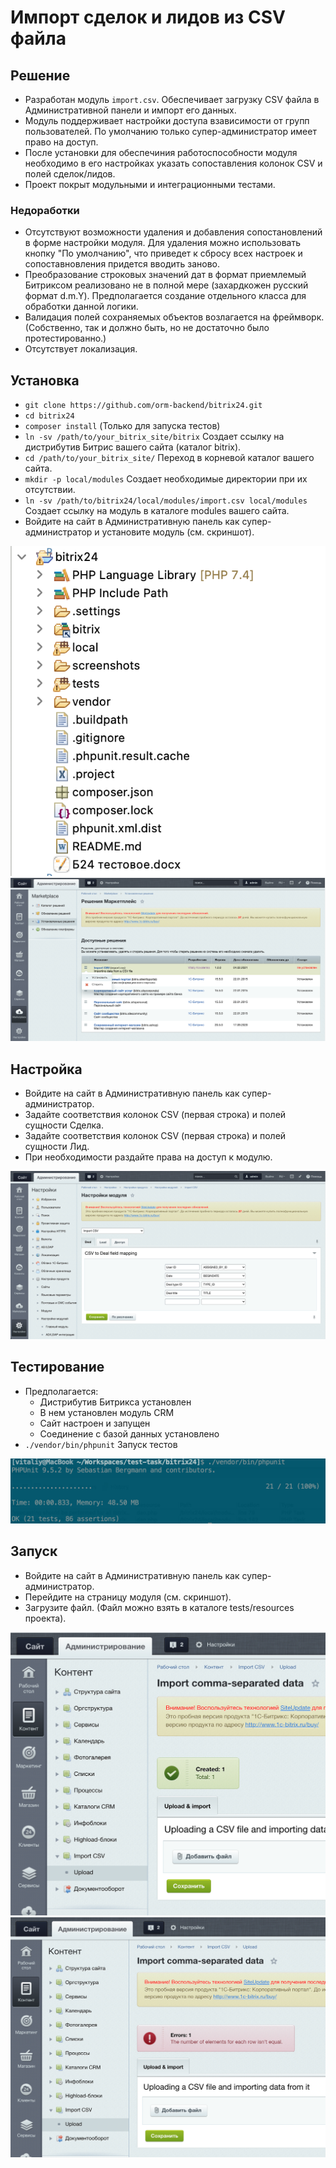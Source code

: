 # Импорт сделок и лидов из CSV файла

## Решение

* Разработан модуль `import.csv`. Обеспечивает загрузку CSV файла в Административной панели и импорт его данных.
* Модуль поддерживает настройки доступа взависимости от групп пользователей. По умолчанию только супер-администратор имеет право на доступ.
* После установки для обеспечиния работоспособности модуля необходимо в его настройках указать сопоставления колонок CSV и полей сделок/лидов.
* Проект покрыт модульными и интеграционными тестами.

### Недоработки

* Отсутствуют возможности удаления и добавления сопостановлений в форме настройки модуля. Для удаления можно использовать кнопку "По умолчанию", что приведет к сбросу всех настроек и сопоставновления придется вводить заново.
* Преобразование строковых значений дат в формат приемлемый Битриксом реализовано не в полной мере (захардкожен русский формат d.m.Y). Предполагается создание отдельного класса для обработки данной логики.
* Валидация полей сохраняемых объектов возлагается на фреймворк. (Собственно, так и должно быть, но не достаточно было протестированно.)
* Отсутствует локализация.

## Установка

* `git clone https://github.com/orm-backend/bitrix24.git`
* `cd bitrix24`
* `composer install` (Только для запуска тестов)
* `ln -sv /path/to/your_bitrix_site/bitrix` Создает ссылку на дистрибутив Битрис вашего сайта (каталог bitrix).
* `cd /path/to/your_bitrix_site/` Переход в корневой каталог вашего сайта.
* `mkdir -p local/modules` Создает необходимые директории при их отсутствии.
* `ln -sv /path/to/bitrix24/local/modules/import.csv local/modules` Создает ссылку на модуль в каталоге modules вашего сайта.
* Войдите на сайт в Административную панель как супер-администратор и установите модуль (см. скриншот).

![Screenshot](screenshots/project.png)
![Screenshot](screenshots/install.png)

## Настройка

* Войдите на сайт в Административную панель как супер-администратор.
* Задайте соответствия колонок CSV (первая строка) и полей сущности Сделка.
* Задайте соответствия колонок CSV (первая строка) и полей сущности Лид.
* При необходимости раздайте права на доступ к модулю.

![Screenshot](screenshots/settings.png)

## Тестирование

* Предполагается:
    * Дистрибутив Битрикса установлен
    * В нем установлен модуль CRM
    * Сайт настроен и запущен
    * Соединение с базой данных установлено
* `./vendor/bin/phpunit` Запуск тестов

![Screenshot](screenshots/tests.png)

## Запуск

* Войдите на сайт в Административную панель как супер-администратор.
* Перейдите на страницу модуля (см. скриншот).
* Загрузите файл. (Файл можно взять в каталоге tests/resources проекта).

![Screenshot](screenshots/success.png)
![Screenshot](screenshots/errors.png)
